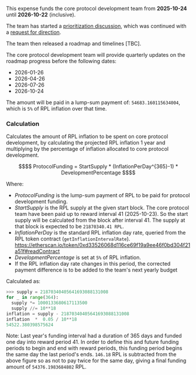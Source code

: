 This expense funds the core protocol development team from **2025-10-24** until **2026-10-22** (inclusive).

The team has started a [prioritization discussion](https://dao.rocketpool.net/t/protocol-development-roadmap-prioritisation-2025/3709), which was continued with a [request for direction](https://dao.rocketpool.net/t/roadmap-summary-direction-needed/3755).

The team then released a roadmap and timelines [TBC].


The core protocol development team will provide quarterly updates on the roadmap progress before the following dates:
- 2026-01-26
- 2026-04-26
- 2026-07-26
- 2026-10-24

The amount will be paid in a lump-sum payment of: `54683.160115634004`, which is `5%` of RPL inflation over that time.

### Calculation 
Calculates the amount of RPL inflation to be spent on core protocol development, by calculating the projected RPL inflation 1 year and multiplying by the percentage of inflation allocated to core protocol development.

```math
$$
ProtocolFunding = StartSupply * (InflationPerDay^{365}-1) * DevelopmentPercentage
$$
```

Where:
- $ProtocolFunding$ is the lump-sum payment of RPL to be paid for protocol development funding.
- $StartSupply$ is the RPL supply at the given start block. The core protocol team have been paid up to reward interval 41 (2025-10-23). So the start supply will be calculated from the block after interval 41. The supply at that block is expected to be `21870340.41 RPL`.
- $InflationPerDay$ is the standard RPL inflation day rate, queried from the RPL token contract (`getInflationIntervalRate`).
  https://etherscan.io/token/0xd33526068d116ce69f19a9ee46f0bd304f21a51f#readContract 
- $DevelopmentPercentage$ is set at `5%` of RPL inflation.
- If the RPL inflation day rate changes in this period, the corrected payment difference is to be added to the team's next yearly budget

Calculated as:

```python
>>> supply = 21870340405641693088131008
for _ in range(364):
  supply *= 1000133680617113500
  supply //= 10**18
inflation = supply - 21870340405641693088131008
inflation  *  0.05 / 10**18
54522.380398575624
```

Note: Last year's funding interval had a duration of 365 days and funded one day into reward period 41. In order to define this and future funding periods to begin and end with reward periods, this funding period begins the same day the last period's ends.  `146.18` RPL is subtracted from the above figure so as not to pay twice for the same day, giving a final funding amount of `54376.1983684802` RPL.  

